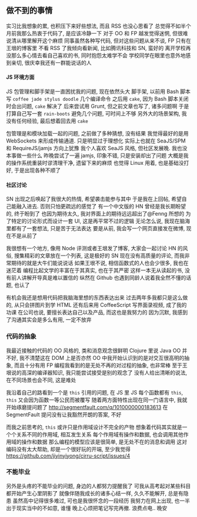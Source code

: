 
## 做不到的事情

实习比我想象的累, 也积压下来好些想法, 而且 RSS 也没心思看了
总觉得不如半个月前我那么热衷于代码了, 是应该冷静一下
对于 OO 和 FP 越发觉得迷惘, 但很难说清从哪里解开这个麻烦
同事虽然各种写代码, 但对这些问题从来不谈, FP 只有在王垠的博客里
不看 RSS 了我倾向看新闻, 比如腾讯科技和 SN, 蛮好的
离开学校再没那么多心情去看自己喜欢的书, 同时抱怨太难学不会
学校同学在眼里也意外地感到亲切, 很庆幸我还有一群能说话的人

#### JS 环境方面

JS 包管理和脚手架是一直困扰我的问题, 现在依然头大
脚手架, 以前用 Bash 脚本写 `coffee jade stylus doodle` 几个编译命令
之后用 `cake`, 因为 Bash 脚本关闭时会出问题, `cake` 解决了
后来尝试用 Grunt, 但之前文章也写了, 诸多问题啊
于是打算自己写一套 `rain-boots` 避免几个问题, 可时间上不够
另外大的场景架构, 我没有任何经验, 最后想着回去用 `cake`

包管理是和模块加载一起的问题, 之前做了多种猜想, 没有结果
我觉得最好的是用 WebSockets 来形成传输通道. 只是明显过于理想化
实际上也就在 SeaJS/SPM 和 RequireJS/jamjs 方向上犹豫
我个人喜欢 SeaJS 风格, 但社区发展晚. 我也没本事做一些什么
昨晚尝试了一遍 jamjs, 印象不错, 只是安装却出了问题
大概是我的操作系统重装时谬清理干净, 遗留下来的麻烦
也觉得 Linux 用着, 也是基础没打好, 于是出现各种不顺了

#### 社区讨论

SN 出现之后唤起了我很大的热情, 希望袭击能参与其中
于是我在上回帖, 希望自己能融入进去. 否则只怕更疏远的感觉了
有一个中文版的 HN 曾经是我长期盼望的, 终于盼到了
也因为期待太久, 我对界面上的期待远远超出了@Fenng 所想的
为了特定的讨论形式而设计一套 UI, 这是再平常不过的逻辑
无论怎么说, 我现在脑海里都有了一套想法, 只是苦于无法表达
要是从前, 我会写一个网页直接发在微博, 现在不是从前了

我很想有一个地方, 像用 Node 评测或者王垠发了博客, 大家会一起讨论
HN 的风俗, 搜集精彩的文章放在一个列表, 这是极好的
SN 现在没有高质量的评论, 而我非常期待的就是大牛们能说说话
如果王垠不说, 相信函数式的人也会少很多, 我也在迷茫着
编程比起文学的丰富在于其真实, 也在于其严密
这样一本无从读起的书, 没有前人讲解开导真是难以置信的
纵然在 Github 也遇到同龄人说着我全然不懂的话题, 也认了

有机会我还是想用代码把我脑海里想的东西表达出来
过去两年多我都只是这么做的, 从只会拼图片到学 HTML
还有后来用 CoffeeScript 写界面录视频, 成了我的功课
在公司也说, 要擅长表达自己以及产品, 而这也是我努力的
因为沉默, 我感到了沟通其实会是多么有用, 一定不放弃

### 代码的抽象

我最近接触的代码的 OO 风格的, 类和消息观念很鲜明
Clojure 里说 Java OO 并不好, 我不清楚这在 DOM 上是否亦然
OO 中我开始认识到的是对交互很高明的抽象, 而且十分有用
FP 编程我看到的是无处不再的对过程的抽象, 也非常棒
至于王垠说的高深的编译器知识, 我只能尝试接受是别的观念了
没有人给出清晰的说法, 在不同场景也会不同, 这是难处

我沿着自己的路看到一个是 `this` 引用的问题, 在 JS 里
JS 每个函数都有 `this`, `this` 又会因为函数一等公民而被覆写
随着两方面特性出现在同一门语言中, 我就开始琢磨提问题了
http://segmentfault.com/q/1010000000183613
在 SegmentFault 提问没有让我豁然开朗的答案, 不好

而我之前思考的, `this` 或许只是作用域设计不完全的产物
想象着代码其实就是一个个关系不同的作用域, 相互发生关系
每个作用域有操作和数据, 也会调用其他作用域的操作和数据
那么编程的模型应该是很简单, 是无处不在的消息和调用
这对编码没有太大帮助, 却是一个很好玩的开端, 至少我觉得
https://github.com/jiyinyiyong/cirru-script/issues/4

### 不能毕业

另外是头疼的不能毕业的问题, 身边的人都努力提醒我了
可我从高考起对某些科目都开始产生心里阴影了
就像伴随我成长的诸多心结一样, 久久不能解开, 总是有隐患
虽然高中记得很多难过, 可也是我很怀念的一段经历
我努力在网上出现, 也一半出于现实当中的不如意, 谁懂
晚上心烦把笔记写完再撤. 浪费点电.. 晚安
